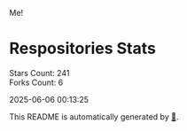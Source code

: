 Me!

# Respositories Stats
Stars Count: 241  
Forks Count: 6

2025-06-06 00:13:25  

This README is automatically generated by [🐰](https://github.com/rnitta/rnitta).
